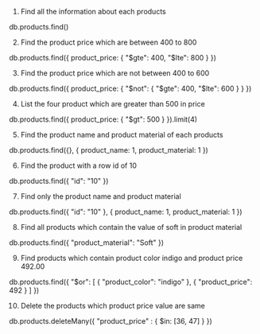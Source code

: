 1. Find all the information about each products

db.products.find()



2. Find the product price which are between 400 to 800

db.products.find({
  product_price: {
    "$gte": 400,
    "$lte": 800
  }
})



3. Find the product price which are not between 400 to 600

db.products.find({
  product_price: {
    "$not": {
      "$gte": 400,
      "$lte": 600
    }
  }
})



4. List the four product which are greater than 500 in price

db.products.find({
  product_price: {
    "$gt": 500
  }
}).limit(4) 



5. Find the product name and product material of each products

db.products.find({},
{
  product_name: 1,
  product_material: 1
})



6. Find the product with a row id of 10

db.products.find({
  "id": "10"
})



7. Find only the product name and product material

db.products.find({
  "id": "10"
},
{
  product_name: 1,
  product_material: 1
})



8. Find all products which contain the value of soft in product material

db.products.find({
  "product_material": "Soft"
})

 
 
9. Find products which contain product color indigo  and product price 492.00

db.products.find({
  "$or": [
    {
      "product_color": "indigo"
    },
    {
      "product_price": 492
    }
  ]
})



10. Delete the products which product price value are same

db.products.deleteMany({
  "product_price" : {
  $in: [36, 47]
  }
})

